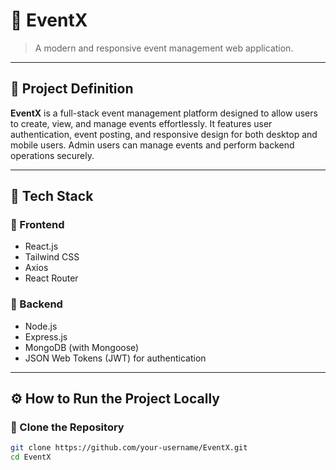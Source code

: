 # 🎉 EventX

> A modern and responsive event management web application.

---

## 📌 Project Definition

**EventX** is a full-stack event management platform designed to allow users to create, view, and manage events effortlessly. It features user authentication, event posting, and responsive design for both desktop and mobile users. Admin users can manage events and perform backend operations securely.

---

## 🧰 Tech Stack

### 🔹 Frontend
- React.js
- Tailwind CSS 
- Axios
- React Router

### 🔹 Backend
- Node.js
- Express.js
- MongoDB (with Mongoose)
- JSON Web Tokens (JWT) for authentication

---

## ⚙️ How to Run the Project Locally

### 📁 Clone the Repository

```bash
git clone https://github.com/your-username/EventX.git
cd EventX
